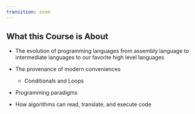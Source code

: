 ```yaml
---
transition: zoom
---
```


## What this Course is About

- The evolution of programming languages from assembly language to intermediate languages to our favorite high level languages

- The provenance of modern conveniences 
  - Conditionals and Loops

- Programming paradigms

- How algorithms can read, translate, and execute code

